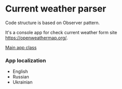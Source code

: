 # Current weather parser
Code structure is based on Observer pattern.

It's a console app for check current weather form site https://openweathermap.org/.

[Main app class](./src/main/java/ua/weather/WeatherStation.java)

### App localization
  * English
  * Russian
  * Ukrainian